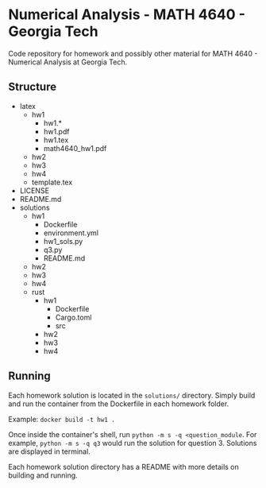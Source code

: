 # Numerical Analysis - MATH 4640 - Georgia Tech

Code repository for homework and possibly other material for MATH 4640 - Numerical Analysis at Georgia Tech.

## Structure

- latex
  - hw1
    - hw1.*
    - hw1.pdf
    - hw1.tex
    - math4640_hw1.pdf
  - hw2
  - hw3
  - hw4
  - template.tex
- LICENSE
- README.md
- solutions
  - hw1
    - Dockerfile
    - environment.yml
    - hw1_sols.py
    - q3.py
    - README.md
  - hw2
  - hw3
  - hw4
  - rust
    - hw1
      - Dockerfile
      - Cargo.toml
      - src
    - hw2
    - hw3
    - hw4

## Running

Each homework solution is located in the `solutions/` directory. Simply build and run the container from the Dockerfile in each homework folder.

Example: `docker build -t hw1 .`

Once inside the container's shell, run `python -m s -q <question_module`. For example, `python -m s -q q3` would run the solution for question 3. Solutions are displayed in terminal.

Each homework solution directory has a README with more details on building and running.

